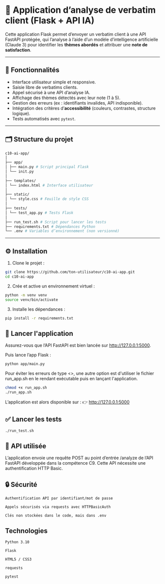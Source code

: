 # 🧠 Application d’analyse de verbatim client (Flask + API IA)

Cette application Flask permet d’envoyer un verbatim client à une API FastAPI protégée, qui l’analyse à l’aide d’un modèle d’intelligence artificielle (Claude 3) pour identifier les **thèmes abordés** et attribuer une **note de satisfaction**.

---

## 🚀 Fonctionnalités

- Interface utilisateur simple et responsive.
- Saisie libre de verbatims clients.
- Appel sécurisé à une API d’analyse IA.
- Affichage des thèmes détectés avec leur note (1 à 5).
- Gestion des erreurs (ex : identifiants invalides, API indisponible).
- Intégration des critères d’**accessibilité** (couleurs, contrastes, structure logique).
- Tests automatisés avec `pytest`.

---

## 🗂️ Structure du projet

```bash
c10-ai-app/
│
├── app/
│ ├── main.py # Script principal Flask
│ └── init.py
│
├── templates/
│ └── index.html # Interface utilisateur
│
├── static/
│ └── style.css # Feuille de style CSS
│
├── tests/
│ └── test_app.py # Tests Flask
│
├── run_test.sh # Script pour lancer les tests
├── requirements.txt # Dépendances Python
└── .env # Variables d’environnement (non versionné)
```
---


## ⚙️ Installation

1. Clone le projet :

```bash
git clone https://github.com/ton-utilisateur/c10-ai-app.git
cd c10-ai-app
```

2. Crée et active un environnement virtuel :

```bash
python -m venv venv
source venv/bin/activate
```

3. Installe les dépendances :

```bash
pip install -r requirements.txt
```

## 🔐 Lancer l'application

Assurez-vous que l’API FastAPI est bien lancée sur http://127.0.0.1:5000.

Puis lance l’app Flask :
```bash
python app/main.py
```
Pour éviter les erreurs de type <<ModuleNotFoundError>>, une autre option est d'utiliser le fichier run_app.sh en le rendant exécutable puis en lançant l'application.

```bash
chmod +x run_app.sh
./run_app.sh
```
L’application est alors disponible sur :
👉 http://127.0.0.1:5000

## ✅ Lancer les tests

```bash
./run_test.sh
```

## 📎 API utilisée

L’application envoie une requête POST au point d’entrée /analyze de l’API FastAPI développée dans la compétence C9.
Cette API nécessite une authentification HTTP Basic.


## 🔒 Sécurité

    Authentification API par identifiant/mot de passe

    Appels sécurisés via requests avec HTTPBasicAuth

    Clés non stockées dans le code, mais dans .env


## Technologies

    Python 3.10

    Flask

    HTML5 / CSS3

    requests

    pytest